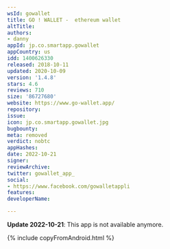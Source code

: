 ```yaml
---
wsId: gowallet
title: GO ! WALLET -  ethereum wallet
altTitle: 
authors:
- danny
appId: jp.co.smartapp.gowallet
appCountry: us
idd: 1400626330
released: 2018-10-11
updated: 2020-10-09
version: '1.4.8'
stars: 4.6
reviews: 710
size: '86727680'
website: https://www.go-wallet.app/
repository: 
issue: 
icon: jp.co.smartapp.gowallet.jpg
bugbounty: 
meta: removed
verdict: nobtc
appHashes: 
date: 2022-10-21
signer: 
reviewArchive: 
twitter: gowallet_app_
social:
- https://www.facebook.com/gowalletappli
features: 
developerName: 

---
```


**Update 2022-10-21**: This app is not available anymore.

{% include copyFromAndroid.html %}
